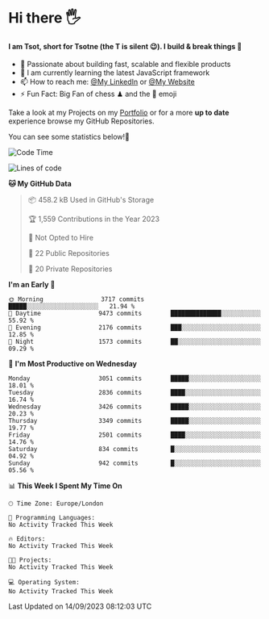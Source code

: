 # Hi there :raised_hand_with_fingers_splayed:
#### I am Tsot, short for Tsotne (the T is silent :wink:). I build & break things :space_invader:
- :telescope: Passionate about building fast, scalable and flexible products
- :seedling: I am currently learning the latest JavaScript framework 
- :mailbox: How to reach me: [@My LinkedIn](https://www.linkedin.com/in/tsotne-gvadzabia/) or [@My Website](https://tsotne.co.uk/contact)
- :zap: Fun Fact: Big Fan of chess ♟ and the 👾 emoji

Take a look at my Projects on my [Portfolio](https://tsotne.co.uk/) or for a more **up to date** experience browse my GitHub Repositories.

You can see some statistics below!:space_invader:
<!--START_SECTION:waka-->
![Code Time](http://img.shields.io/badge/Code%20Time-761%20hrs%202%20mins-blue)

![Lines of code](https://img.shields.io/badge/From%20Hello%20World%20I%27ve%20Written-7.4%20million%20lines%20of%20code-blue)

**🐱 My GitHub Data** 

> 📦 458.2 kB Used in GitHub's Storage 
 > 
> 🏆 1,559 Contributions in the Year 2023
 > 
> 🚫 Not Opted to Hire
 > 
> 📜 22 Public Repositories 
 > 
> 🔑 20 Private Repositories 
 > 
**I'm an Early 🐤** 

```text
🌞 Morning                3717 commits        █████░░░░░░░░░░░░░░░░░░░░   21.94 % 
🌆 Daytime                9473 commits        ██████████████░░░░░░░░░░░   55.92 % 
🌃 Evening                2176 commits        ███░░░░░░░░░░░░░░░░░░░░░░   12.85 % 
🌙 Night                  1573 commits        ██░░░░░░░░░░░░░░░░░░░░░░░   09.29 % 
```
📅 **I'm Most Productive on Wednesday** 

```text
Monday                   3051 commits        █████░░░░░░░░░░░░░░░░░░░░   18.01 % 
Tuesday                  2836 commits        ████░░░░░░░░░░░░░░░░░░░░░   16.74 % 
Wednesday                3426 commits        █████░░░░░░░░░░░░░░░░░░░░   20.23 % 
Thursday                 3349 commits        █████░░░░░░░░░░░░░░░░░░░░   19.77 % 
Friday                   2501 commits        ████░░░░░░░░░░░░░░░░░░░░░   14.76 % 
Saturday                 834 commits         █░░░░░░░░░░░░░░░░░░░░░░░░   04.92 % 
Sunday                   942 commits         █░░░░░░░░░░░░░░░░░░░░░░░░   05.56 % 
```


📊 **This Week I Spent My Time On** 

```text
🕑︎ Time Zone: Europe/London

💬 Programming Languages: 
No Activity Tracked This Week

🔥 Editors: 
No Activity Tracked This Week

🐱‍💻 Projects: 
No Activity Tracked This Week

💻 Operating System: 
No Activity Tracked This Week
```


 Last Updated on 14/09/2023 08:12:03 UTC
<!--END_SECTION:waka-->

